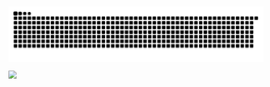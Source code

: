 <picture>
  <source media="(prefers-color-scheme: dark)" srcset="https://raw.githubusercontent.com/4rnzz/4rnzz/output/github-contribution-grid-snake-dark.svg">
  <source media="(prefers-color-scheme: light)" srcset="https://raw.githubusercontent.com/4rnzz/4rnzz/output/github-contribution-grid-snake.svg">
  <img alt="github contribution grid snake animation" src="https://raw.githubusercontent.com/4rnzz/4rnzz/output/github-contribution-grid-snake.svg">
</picture>


![](http://github-profile-summary-cards.vercel.app/api/cards/profile-details?username=4rnzz&theme=dark)

